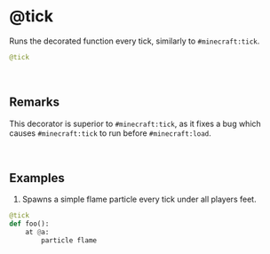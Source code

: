 # @tick

Runs the decorated function every tick, similarly to `#minecraft:tick`.

```py
@tick
```

&nbsp;


## Remarks

This decorator is superior to `#minecraft:tick`, as it fixes a bug which causes `#minecraft:tick` to run before `#minecraft:load`.


&nbsp;


## Examples

1. Spawns a simple flame particle every tick under all players feet.

```py
@tick
def foo():
    at @a:
        particle flame
```
